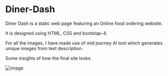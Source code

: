 # Diner-Dash
Diner Dash is a static web page featuring an Online food ordering website. 

It is designed using HTML, CSS and bootstap-4.

For all the images, I have made use of mid journey AI tool which generates unique images from text description.

Some insights of how the final site looks.

![image](https://user-images.githubusercontent.com/92793651/224103604-24707df7-c697-464b-a8ad-35d8b8623fb6.png)
